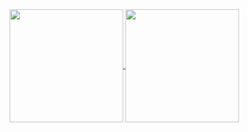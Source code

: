 <a href="https://github.com/Adrian-DT">
  <img height=200 align="center" src="https://github-readme-stats.vercel.app/api?username=Adrian-DT" />
</a>
<a href="https://github.com/Adrian-DT">
  <img height=200 align="center" src="https://github-readme-stats.vercel.app/api/top-langs?username=Adrian-DT&layout=compact&langs_count=8&card_width=320" />
</a>

<!--## Hi there 👋

![Adrian's GitHub stats](https://github-readme-stats.vercel.app/api?username=Adrian-DT&theme=vue-dark&show_icons=true)
![Top Langs](https://github-readme-stats.vercel.app/api/top-langs/?username=Adrian-DT&layout=compact)

**Adrian-DT/Adrian-DT** is a ✨ _special_ ✨ repository because its `README.md` (this file) appears on your GitHub profile.

Here are some ideas to get you started:

- 🔭 I’m currently working on ...
- 🌱 I’m currently learning ...
- 👯 I’m looking to collaborate on ...
- 🤔 I’m looking for help with ...
- 💬 Ask me about ...
- 📫 How to reach me: ...
- 😄 Pronouns: ...
- ⚡ Fun fact: ...
-->
